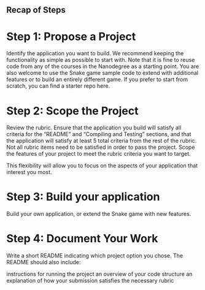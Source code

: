 ## Recap of Steps
# Step 1: Propose a Project
Identify the application you want to build. We recommend keeping the functionality as simple as possible to start with. Note that it is fine to reuse code from any of the courses in the Nanodegree as a starting point. You are also welcome to use the Snake game sample code to extend with additional features or to build an entirely different game. If you prefer to start from scratch, you can find a starter repo here.

# Step 2: Scope the Project
Review the rubric. Ensure that the application you build will satisfy all criteria for the “README” and “Compiling and Testing” sections, and that the application will satisfy at least 5 total criteria from the rest of the rubric. Not all rubric items need to be satisfied in order to pass the project. Scope the features of your project to meet the rubric criteria you want to target.

This flexibility will allow you to focus on the aspects of your application that interest you most.

# Step 3: Build your application
Build your own application, or extend the Snake game with new features.

# Step 4: Document Your Work
Write a short README indicating which project option you chose. The README should also include:

instructions for running the project
an overview of your code structure
an explanation of how your submission satisfies the necessary rubric
